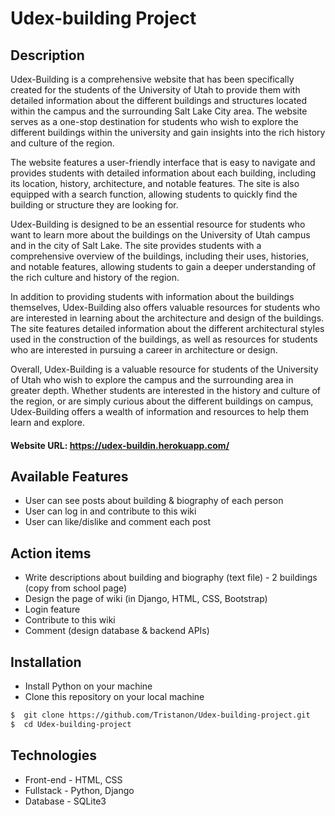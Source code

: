 # Udex-building Project
## Description
Udex-Building is a comprehensive website that has been specifically created for the students of the University of Utah to provide them with detailed information about the different buildings and structures located within the campus and the surrounding Salt Lake City area. The website serves as a one-stop destination for students who wish to explore the different buildings within the university and gain insights into the rich history and culture of the region.

The website features a user-friendly interface that is easy to navigate and provides students with detailed information about each building, including its location, history, architecture, and notable features. The site is also equipped with a search function, allowing students to quickly find the building or structure they are looking for.

Udex-Building is designed to be an essential resource for students who want to learn more about the buildings on the University of Utah campus and in the city of Salt Lake. The site provides students with a comprehensive overview of the buildings, including their uses, histories, and notable features, allowing students to gain a deeper understanding of the rich culture and history of the region.

In addition to providing students with information about the buildings themselves, Udex-Building also offers valuable resources for students who are interested in learning about the architecture and design of the buildings. The site features detailed information about the different architectural styles used in the construction of the buildings, as well as resources for students who are interested in pursuing a career in architecture or design.

Overall, Udex-Building is a valuable resource for students of the University of Utah who wish to explore the campus and the surrounding area in greater depth. Whether students are interested in the history and culture of the region, or are simply curious about the different buildings on campus, Udex-Building offers a wealth of information and resources to help them learn and explore.

#### Website URL: https://udex-buildin.herokuapp.com/
## Available Features
- User can see posts about building & biography of each person
- User can log in and contribute to this wiki
- User can like/dislike and comment each post
## Action items
- Write descriptions about building and biography (text file) - 2 buildings (copy from school page)
- Design the page of wiki (in Django, HTML, CSS, Bootstrap)
- Login feature
- Contribute to this wiki 
- Comment (design database & backend APIs) 
## Installation 
- Install Python on your machine
- Clone this repository on your local machine
```bash
$  git clone https://github.com/Tristanon/Udex-building-project.git
$  cd Udex-building-project
```
## Technologies
- Front-end - HTML, CSS  
- Fullstack - Python, Django
- Database - SQLite3
